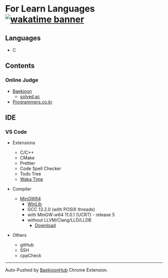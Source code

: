 # For Learn Languages [![wakatime banner]][wakatime profile]

## Languages
- C

## Contents
### Online Judge
- [Baekjoon][baekjoon profile]
  - [solved.ac][solved.ac profile]
- [Programmers.co.kr][programmers link]

## IDE
### VS Code
- Extensions
  - C/C++
  - CMake
  - Prettier
  - Code Spell Checker
  - Todo Tree
  - [Waka Time][wakatime profile]
    
- Compiler
  - [MinGW64][mingw64 link]
    - [WinLib][winlib link]
    - GCC 13.2.0 (with POSIX threads)
    - with MinGW-w64 11.0.1 (UCRT) - release 5
    - without LLVM/Clang/LLD/LLDB
      - [Download][mingw64 zip] 
- Others
  - gitHub
  - SSH
  - cppCheck

---
Auto-Pushed by [BaekjoonHub][baekjoonhub link] Chrome Extension.


[baekjoon profile]: https://www.acmicpc.net/user/thinkhole "Baekjoon Online Judge Profile"
[solved.ac profile]: https://solved.ac/en/profile/thinkhole "Solved.ac Profile"
[programmers link]: https://programmers.co.kr/
[mingw64 link]: https://www.mingw-w64.org/ "Link to MinGW64"
[winlib link]: https://winlibs.com/ "Link to WinLib"
[mingw64 zip]: https://github.com/brechtsanders/winlibs_mingw/releases/download/13.2.0posix-17.0.6-11.0.1-ucrt-r5/winlibs-x86_64-posix-seh-gcc-13.2.0-mingw-w64ucrt-11.0.1-r5.zip "DOWNLOAD gcc-13.2.0-mingw-w64ucrt-11.0.1-r5.zip"
[wakatime profile]: https://wakatime.com/@3eb37fa5-ef7a-41e2-a1f5-4e74b23747cd "WakaTime Profile"
[wakatime banner]: https://wakatime.com/badge/user/3eb37fa5-ef7a-41e2-a1f5-4e74b23747cd.svg "WakaTime Banner"
[baekjoonhub link]: https://github.com/BaekjoonHub/BaekjoonHub "BaekjoonHub gitHub"
